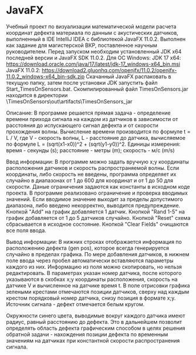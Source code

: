 # JavaFX

Учебный проект по визуализации математической модели расчета координат дефекта материала по данным с акустических датчиков, выполненный в IDE IntelliJ IDEA с библиотекой JavaFX 11.0.2. Выполнен как задание для магистерской ВКР, поставленное научным руководителем. 
Перед запуском необходим установленный JDK x64 последней версии и JavaFX SDK 11.0.2.
Для ОС Windows: 
JDK 17 x64: https://download.oracle.com/java/17/latest/jdk-17_windows-x64_bin.msi
JavaFX 11.0.2: https://download2.gluonhq.com/openjfx/11.0.2/openjfx-11.0.2_windows-x64_bin-sdk.zip
Скачанный JavaFX распаковать в текущую папку, затем после установки JDK запустить файл Start_TimesOnSensors.bat.
Скомпилированный файл TimesOnSensors.jar находится в директории \TimesOnSensors\out\artifacts\TimesOnSensors_jar

Описание:
В программе решается прямая задача - определение времени прихода сигнала на каждом из датчиков в зависимости от расстояния до испускающего сигнал дефекта и от скорости прохождения волны.
Вычисление времени производится по формуле t = L / V, где V - скорость волны, L - расстояние до датчика, вычисляемое по формуле L = (sqrt(x1-x0))^2 + (sqrt(y1-y0))^2.
Единицы измерения: время - секунды (s); расстояние - метры (m); скорость - м/с (m/s)

Ввод информации:
В программе можно задать вручную x;y координаты расположения датчиков и скорость распространяемой волны. Если координаты, либо скорость не введены, программа определяет их случайно в диапазонах от 1 до 600 для координат и от 1 до 50 для скорости. Даные ограничения задаются как константы в исходном коде проекта.
В программе реализовано ограничение и проверка вводимых значений. Если вводимое значение выходит за пределы допустимого диапазона, либо введено некорректно, выводится предупреждение.
Кнопкой "Add" на график добавляется 1 датчик.
Кнопкой "Rand 1-5" на график добавляется от 1 до 5 датчиков случайно.
Кнопкой "Reset" схема сбрасывается в исходное состояние.
Кнопкой "Clear Fields" очищаются все поля ввода.

Вывод информации:
В нижних строках отображается информация по расположению дефекта (gen pos), которое всегда генерируется случайно в пределах графика.
По мере добавления датчиков, в нижнем поле ввода через пробел автоматически вставляются параметры каждого из них. Информацию из поля можно скопировать, но нельзя редактировать. В параметрах указан номер датчика, после которого указываются в скобках x;y координаты расположения, скорость на датчике V и вычисленное на датчике время t.
В поле отрисовки графика зелеными крестами отмечаются позиции датчиков, сверху над каждым крестом порядковый номер датчика, снизу позиция в формате x;y. Источник сигнала - дефект отмечается белым кругом.

Окружности синего цвета, выводимые вокруг каждого датчика имеют радиус, равный расстоянию до дефекта. Это в дальнейшем позволит определять область дефекта графическим способом в целях решения обратной задачи - нахождения позиции дефекта по временным значениям на датчиках при константной скорости распространения сигнала.